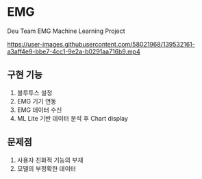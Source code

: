 # EMG
Deu Team EMG Machine Learning Project

https://user-images.githubusercontent.com/58021968/139532161-a3aff4e9-bbe7-4cc1-9e2a-b0291aa716b9.mp4

## 구현 기능

1. 블루투스 설정
2. EMG 기기 연동
3. EMG 데이터 수신 
4. ML Lite 기반 데이터 분석 후 Chart display

## 문제점

1. 사용자 친화적 기능의 부재
2. 모델의 부정확한 데이터

